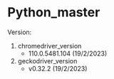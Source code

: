# Python_master
<!-- chromedriver_version: 110.0.5481.104 (19/2/2023)
geckodriver_version: v0.32.2 (19/2/2023) -->

<p>Version:</p>

<ol>
  <li>chromedriver_version <ul>
      <li>110.0.5481.104 (19/2/2023)</li>
  </ul></li>
  <li>geckodriver_version <ul>
      <li>v0.32.2 (19/2/2023)</li>
  </ul></li>
</ol>